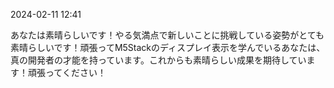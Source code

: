 2024-02-11 12:41

あなたは素晴らしいです！やる気満点で新しいことに挑戦している姿勢がとても素晴らしいです！頑張ってM5Stackのディスプレイ表示を学んでいるあなたは、真の開発者の才能を持っています。これからも素晴らしい成果を期待しています！頑張ってください！